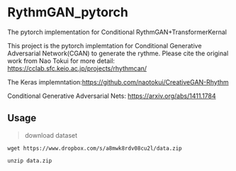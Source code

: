 # RythmGAN_pytorch
The pytorch implementation for Conditional RythmGAN+TransformerKernal

This project is the pytorch implemtation for Conditional Generative Adversarial Network(CGAN) to generate the rythme. Please cite the original work from Nao Tokui for more detail: https://cclab.sfc.keio.ac.jp/projects/rhythmcan/

The Keras implemntation:https://github.com/naotokui/CreativeGAN-Rhythm

Conditional Generative Adversarial Nets: https://arxiv.org/abs/1411.1784

## Usage
> download dataset

`wget https://www.dropbox.com/s/a8mwk8rdv08cu2l/data.zip`

`unzip data.zip`
